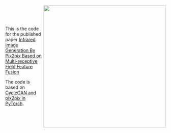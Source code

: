 <img src='imgs/horse2zebra.gif' align="right" width=384>

<br><br><br>
This is the code for the published paper [Infrared Image Generation By Pix2pix Based on Multi-receptive Field Feature Fusion](https://www.researchgate.net/publication/356940086_Infrared_Image_Generation_By_Pix2pix_Based_on_Multi-receptive_Field_Feature_Fusion)

The code is based on [CycleGAN and pix2pix in PyTorch](https://github.com/junyanz/pytorch-CycleGAN-and-pix2pix).